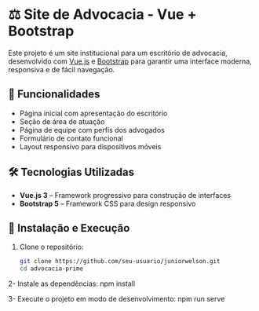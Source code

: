 # ⚖️ Site de Advocacia - Vue + Bootstrap

Este projeto é um site institucional para um escritório de advocacia, desenvolvido com [Vue.js](https://vuejs.org/) e [Bootstrap](https://getbootstrap.com/) para garantir uma interface moderna, responsiva e de fácil navegação.

## 📌 Funcionalidades

- Página inicial com apresentação do escritório
- Seção de área de atuação
- Página de equipe com perfis dos advogados
- Formulário de contato funcional
- Layout responsivo para dispositivos móveis

## 🛠️ Tecnologias Utilizadas

- **Vue.js 3** – Framework progressivo para construção de interfaces
- **Bootstrap 5** – Framework CSS para design responsivo



## 🚀 Instalação e Execução

1. Clone o repositório:
   ```bash
   git clone https://github.com/seu-usuario/juniorwelson.git
   cd advocacia-prime

2- Instale as dependências:
    npm install

3- Execute o projeto em modo de desenvolvimento:
  npm run serve
